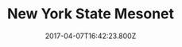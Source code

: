 ---
heading: "New York State Mesonet"
title: "New York State Mesonet"
date: 2017-04-07T16:42:23.800Z
description: Some stuff that you might want to know about
text: AVAIL teamed with the SUNY Earth and Atmospheric Sciences department as well as the Atomospheric Science Research Center to develop the landing portal for the New York State Mesonet. The portal is now run by the Mesonet Team. 
image: "/img/mesonet_home.jpg"
color: "blue"
---